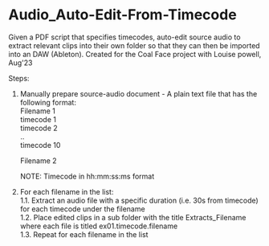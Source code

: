 # Audio_Auto-Edit-From-Timecode

Given a PDF script that specifies timecodes, auto-edit source audio to extract relevant clips into their own folder so that they can then be imported into an DAW (Ableton). Created for the Coal Face project with Louise powell, Aug'23

Steps:

1. Manually prepare source-audio document - A plain text file that has the following format:  
   Filename 1  
   timecode 1  
   timecode 2  
   ..  
   timecode 10

   Filename 2

   NOTE: Timecode in hh:mm:ss:ms format

1. For each filename in the list:  
   1.1. Extract an audio file with a specific duration (i.e. 30s from timecode) for each timecode under the filename  
   1.2. Place edited clips in a sub folder with the title Extracts_Filename where each file is titled ex01.timecode.filename  
   1.3. Repeat for each filename in the list
